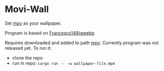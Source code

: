 # Movi-Wall

Set [mpv](https://mpv.io/) as your wallpaper. 

Program is based on [Francesco149/weebp](https://github.com/Francesco149/weebp)

Requires downloaded and added to path [mpv](https://mpv.io/). 
Currently program was not released yet. To run it:
* clone the repo
* run in repo: ``cargo run -- -w wallpaper-file.mp4``

